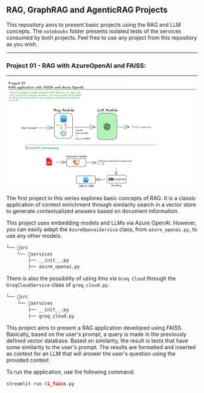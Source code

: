 ## RAG, GraphRAG and AgenticRAG Projects

This repository aims to present basic projects using the RAG and LLM concepts. The `notebooks` folder presents isolated tests of the services consumed by both projects. Feel free to use any project from this repository as you wish.

---

### Project 01 - RAG with AzureOpenAI and FAISS:
---

<div align="center">
  <img src="imgs/faiss_01.png" alt="FAISS 01" width="500">
</div>

The first project in this series explores basic concepts of RAG. It is a classic application of context enrichment through similarity search in a vector store to generate contextualized answers based on document information.

This project uses embedding models and LLMs via Azure OpenAI. However, you can easily adapt the `AzureOpenaiService` class, from `azure_openai.py`, to use any other models.
```python
└── 📁src
    └── 📁services
        ├── __init__.py
        ├── azure_openai.py
```

There is also the possibility of using llms via `Groq Cloud` through the `GroqCloudService` class of `groq_cloud.py`.

```python
└── 📁src
    └── 📁services
        ├── __init__.py
        ├── groq_cloud.py
```

This project aims to present a RAG application developed using FAISS. Basically, based on the user's prompt, a query is made in the previously defined vector database. Based on similarity, the result is texts that have some similarity to the user's prompt. The results are formatted and inserted as context for an LLM that will answer the user's question using the provided context.

To run the application, use the following command:
```python
streamlit run 01_faiss.py
```
